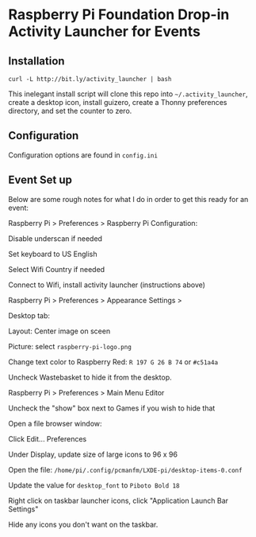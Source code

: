 # Raspberry Pi Foundation Drop-in Activity Launcher for Events
## Installation
    curl -L http://bit.ly/activity_launcher | bash
This inelegant install script will clone this repo into `~/.activity_launcher`, create a desktop icon, install guizero, create a Thonny preferences directory, and set the counter to zero.
## Configuration
Configuration options are found in `config.ini`
## Event Set up
Below are some rough notes for what I do in order to get this ready for an event:

Raspberry Pi > Preferences > Raspberry Pi Configuration:

Disable underscan if needed

Set keyboard to US English

Select Wifi Country if needed

Connect to Wifi, install activity launcher (instructions above)

Raspberry Pi > Preferences > Appearance Settings >

Desktop tab:

Layout: Center image on sceen

Picture: select `raspberry-pi-logo.png`

Change text color to Raspberry Red: `R 197 G 26 B 74` or `#c51a4a`

Uncheck Wastebasket to hide it from the desktop.

Raspberry Pi > Preferences > Main Menu Editor

Uncheck the "show" box next to Games if you wish to hide that

Open a file browser window:

Click Edit... Preferences

Under Display, update size of large icons to 96 x 96 

Open the file: `/home/pi/.config/pcmanfm/LXDE-pi/desktop-items-0.conf`

Update the value for `desktop_font` to `Piboto Bold 18`

Right click on taskbar launcher icons, click "Application Launch Bar Settings"

Hide any icons you don't want on the taskbar.
